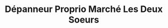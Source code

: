 ---
title: "Dépanneur Proprio Marché Les Deux Soeurs"
url: /mont-tremblant/depanneur-proprio-marche-les-deux-soeurs/
shop: Lebensmittel
---